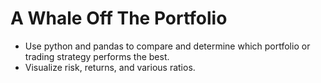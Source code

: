 # A Whale Off The Portfolio
- Use python and pandas to compare and determine which portfolio or trading strategy performs the best.
- Visualize risk, returns, and various ratios.   
